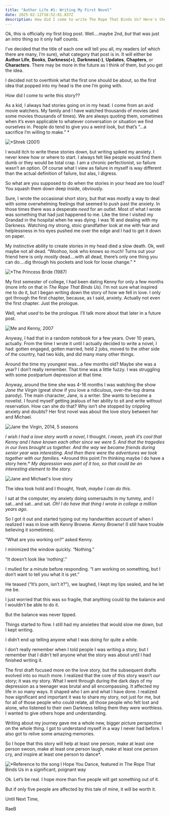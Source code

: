 ```yaml
---
title: "Author Life #1: Writing My First Novel"
date: 2025-02-12T16:52:01.837Z
description: How did I come to write The Rope That Binds Us? Here's the scoop, kids.
---
```

Ok, this is officially my first blog post. Well….maybe 2nd, *but* that was just an intro thing so it only half counts.

I’ve decided that the title of each one will tell you all, my readers (of which there are many, I’m sure), what category that post is in. It will either be **Author Life**, **Books**, **Darkness(+)**, **Darkness(-)**, **Updates**, **Chapters**, or **Characters**. There may be more in the future as I think of them, but you get the idea.

I decided not to overthink what the first one should be about, so the first idea that popped into my head is the one I’m going with.

How did I come to write this story??

As a kid, I always had stories going on in my head. I come from an avid movie watchers. My family and I have watched thousands of movies (and some movies thousands of times). We are always quoting them, sometimes when it’s even applicable to whatever conversation or situation we find ourselves in. People do tend to give you a weird look, but that’s “...a sacrifice I’m willing to make.” *

![*Shrek (2001)](https://i.imgflip.com/3txag4.jpg "*Shrek (2001)")

I would itch to write these stories down, but writing spiked my anxiety. I never knew how or where to start. I always felt like people would find them dumb or they would be total crap. I am a chronic perfectionist, so failure wasn’t an option. Of course what I view as failure in myself is way different than the actual definition of failure, but alas, I digress.

So what are you supposed to do when the stories in your head are too loud? You squash them down deep inside, obviously.

Sure, I wrote the occasional short story, but that was mostly a way to deal with some overwhelming feelings that seemed to push past the anxiety. In those times there was a desperate *need* for an outlet. Most of what I wrote was something that had just happened to me. Like the time I visited my Grandad in the hospital when he was dying. I was 16 and dealing with my Darkness. Watching my strong, stoic grandfather look at me with fear and helplessness in his eyes pushed me over the edge and I had to get it down on paper.

My instinctive ability to create stories in my head died a slow death. Ok, well maybe not all dead. “Woohoo, look who knows so much! Turns out your friend here is only *mostly* dead….with all dead, there’s only one thing you can do….dig through his pockets and look for loose change.” *

![*The Princess Bride (1987)](https://www.everythingenglishblog.com/wp-content/uploads/2014/08/MiracleMax.jpg "*The Princess Bride (1987)")

My first semester of college, I had been dating Kenny for only a few months (more info on that in *The Rope That Binds Us*). I’m not sure what inspired me to do it, but I began writing down the story of how we fell in love. I only got through the first chapter, because, as I said, anxiety. Actually not even the first chapter. Just the prologue.

Well, what *used* to be the prologue. I’ll talk more about that later in a future post.

![Me and Kenny, 2007](https://scontent-ord5-2.xx.fbcdn.net/v/t39.30808-6/462240881_10164109179043378_7536566926664472429_n.jpg?_nc_cat=111&ccb=1-7&_nc_sid=cf85f3&_nc_ohc=X1DnBJElY40Q7kNvgHPL5gK&_nc_oc=AdgaqcN1pmiGpEM8NyZc_YSOFwN8mCL-_3QSPYHHo2Wly-dGn1TV4JG1_c5EB_MgCVc&_nc_zt=23&_nc_ht=scontent-ord5-2.xx&_nc_gid=A9mcyl27OT1ob3nwOhh_wPv&oh=00_AYBCCx4Gec_TUyAUJjWqglqzs8PP5X2KL-PDFspdkpBEbQ&oe=67B2AE16 "Me and Kenny, 2007")

Anyway, I had that in a random notebook for a few years. Over 10 years, actually. From the time I wrote it until I actually decided to write a novel, I had: gotten engaged, gotten married, held 2 jobs, moved to the other side of the country, had two kids, and did many many other things.

Around the time my youngest was…a few months old? Maybe she was a year? I don’t really remember. That time was a little fuzzy. I was struggling with some postpartum depression at that time.

Anyway, around the time she was 4-16 months I was watching the show *Jane the Virgin* (great show if you love a ridiculous, over-the-top drama parody). The main character, Jane, is a writer. She wants to become a novelist. I found myself getting jealous of her ability to sit and write without reservation. How can she do that? Why isn’t she stopped by crippling anxiety and doubts? Her first novel was about the love story between her and Michael.

![Jane the Virgin, 2014, 5 seasons](https://www.tvguide.com/a/img/catalog/provider/2/13/2-7614f56f1086deace8b6672cf781e5f3.jpg "Jane the Virgin, 2014, 5 Seasons")

*I wish I had a love story worth a novel*, I thought. *I mean, yeah it’s cool that Kenny and I have known each other since we were 5. And that the tragedies in our lives brought us together. And the way we became friends during senior year was interesting. And then there were the adventures we took together with our families.* \*Around this point I’m thinking maybe I do have a story here.\* *My depression was part of it too, so that could be an interesting element to the story.*

![Jane and Michael's love story](https://ew.com/thmb/u-X_t6b7OIdbWL_CTa6ygnCWuR8=/1500x0/filters:no_upscale():max_bytes(150000):strip_icc()/jane-the-virgin-2000-4653496fb43b41498523518be03f926e.jpg "Jane and Michael's love story")

The idea took hold and I thought, *Yeah, maybe I can do this*.

I sat at the computer, my anxiety doing somersaults in my tummy, and I sat…and sat…and sat. *Oh! I do have that thing I wrote in college a million years ago.*

So I got it out and started typing out my handwritten account of when I realized I was in love with Kenny Browne. *Kenny Browne!* (I still have trouble believing it sometimes).

“What are you working on?” asked Kenny.

I minimized the window quickly. “Nothing.”

“It doesn’t look like ‘nothing’.”

I mulled for a minute before responding. “I am working on something, but I don’t want to tell you what it is yet.”

He teased (“It’s porn, isn’t it?”), we laughed, I kept my lips sealed, and he let me be.

I just worried that this was so fragile, that anything could tip the balance and I wouldn’t be able to do it.

But the balance was never tipped.

Things started to flow. I still had my anxieties that would slow me down, but I kept writing.

I didn’t end up telling anyone what I was doing for quite a while. 

I don’t really remember when I told people I was writing a story, but I remember that I didn’t tell anyone what the story was about until I had finished writing it.

The first draft focused more on the love story, but the subsequent drafts evolved into so much more. I realized that the core of this story wasn’t *our* story; it was *my* story. What I went through during the dark days of my depression as a teenager was brutal and all encompassing. It affected my life in so many ways. It shaped who I am and what I have done. I realized how significant and important it was to share my story, not just for me, but for all of those people who could relate, all those people who felt lost and alone, who listened to their own Darkness telling them they were worthless. I wanted to give others hope and understanding.

Writing about my journey gave me a whole new, bigger picture perspective on the whole thing. I got to understand myself in a way I never had before. I also got to relive some amazing memories.

So I hope that this story will help at least one person, make at least one person swoon, make at least one person laugh, make at least one person cry, and inspire at least one person to dance*.

![*Reference to the song I Hope You Dance, featured in The Rope That Binds Us in a significant, poignant way](https://m.media-amazon.com/images/I/31MKG1RAZRL._UF1000,1000_QL80_.jpg "*reference to the song I Hope You Dance, featured in The Rope That Bind Us in a significant, poignant way ")

Ok. Let’s be real. I hope more than five people will get something out of it.

But if only five people are affected by this tale of mine, it will be worth it.

Until Next Time,

RaeB